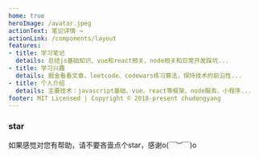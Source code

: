 ```yaml
---
home: true
heroImage: /avatar.jpeg
actionText: 笔记详情 →
actionLink: /components/layout
features:
- title: 学习笔记
  details: 总结js基础知识、vue和react相关、node相关和日常开发踩坑...
- title: 学习兴趣
  details: 掘金看看文章，leetcode、codewars练习算法，保持技术的前沿性...
- title: 个人介绍
  details: 主要技术：javascript基础、vue、react等框架、node服务、小程序...
footer: MIT Licensed | Copyright © 2018-present chudongyang
---
```


### star
如果感觉对您有帮助，请不要吝啬点个star，感谢o(￣︶￣)o 
